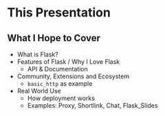 <style type="text/css">
h1 {
	margin-bottom: 27px;
}
</style>

This Presentation
=================


What I Hope to Cover
--------------------

- What is Flask?
- Features of Flask / Why I Love Flask
	- API & Documentation
- Community, Extensions and Ecosystem
	- `basic_http` as example
- Real World Use
	- How deployment works
	- Examples: Proxy, Shortlink, Chat, Flask_Slides
